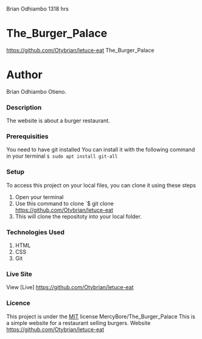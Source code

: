 Brian Odhiambo  1318 hrs
# The_Burger_Palace
https://github.com/Otybrian/letuce-eat
The_Burger_Palace
# Author
Brian Odhiambo Otieno.
### Description
The website is about a burger restaurant.
### Prerequisities
You need to have git installed
You can install it with the following command in your terminal
`$ sudo apt install git-all`
### Setup
To access this project on your local files, you can clone it using these steps
1. Open your terminal
1. Use this command to clone `$ git clone
https://github.com/Otybrian/letuce-eat
1. This will clone the repositoty into your local folder.
### Technologies Used
1. HTML
1. CSS
1. Git
### Live Site
View [Live]  https://github.com/Otybrian/letuce-eat
### Licence
This project is under the  [MIT](license) license
MercyBore/The_Burger_Palace
This is a simple website for a restaurant selling burgers.
Website
https://github.com/Otybrian/letuce-eat